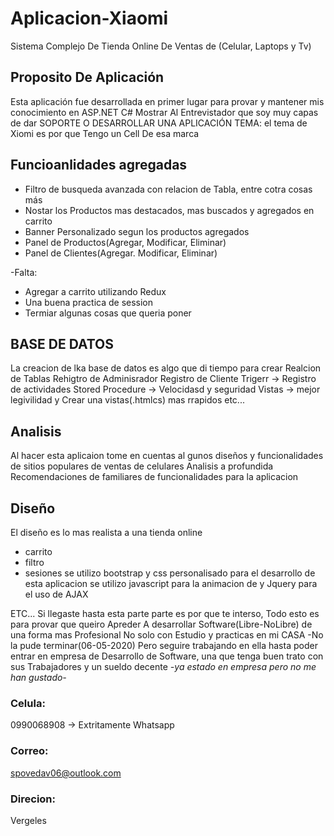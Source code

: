 # Aplicacion-Xiaomi
Sistema Complejo De Tienda Online De Ventas de (Celular, Laptops y Tv)  


## Proposito De Aplicación
Esta aplicación fue desarrollada en primer lugar para provar y mantener mis conocimiento en ASP.NET C#
Mostrar Al Entrevistador que soy muy capas de dar SOPORTE O DESARROLLAR UNA APLICACIÓN
TEMA: el tema de Xiomi es por que Tengo un Cell De esa marca

## Funcioanlidades agregadas
- Filtro de busqueda avanzada con relacion de Tabla, entre cotra cosas más
- Nostar los Productos mas destacados, mas buscados y agregados en carrito
- Banner Personalizado segun los productos agregados 
- Panel de Productos(Agregar, Modificar, Eliminar)
- Panel de Clientes(Agregar. Modificar, Eliminar)

-Falta:  
  - Agregar a carrito utilizando Redux
  - Una buena practica de session 
  - Termiar algunas cosas que queria poner  
  
## BASE DE DATOS
La creacion de lka base de datos es algo que di tiempo para crear
Realcion de Tablas
Rehigtro de Adminisrador 
Registro de Cliente
Trigerr -> Registro de actividades 
Stored Procedure -> Velocidasd y seguridad
Vistas -> mejor legivilidad y Crear una vistas(.htmlcs) mas rrapidos
etc...

## Analisis 
Al hacer esta aplicaion tome en cuentas al gunos diseños y funcionalidades de sitios populares de ventas de celulares
Analisis a profundida
Recomendaciones de familiares de funcionalidades para la aplicacion

## Diseño
El diseño es lo mas realista a una tienda online
- carrito
- filtro
- sesiones
se utilizo bootstrap y css personalisado para el desarrollo de esta aplicacion
se utilizo javascript para la animacion de y Jquery para el uso de AJAX 


ETC...
Si llegaste hasta esta parte parte es por que te interso, 
Todo esto es para provar que queiro Apreder A desarrollar Software(Libre-NoLibre) de una forma mas Profesional
No solo con Estudio y practicas en mi CASA
-No la pude terminar(06-05-2020) Pero seguire trabajando en ella hasta poder entrar en empresa de Desarrollo de Software, una que tenga buen trato con sus Trabajadores y un sueldo decente *-ya estado en empresa pero no me han gustado-*     
### Celula: 
0990068908 -> Extritamente Whatsapp 
### Correo: 
spovedav06@outlook.com 
### Direcion: 
Vergeles

